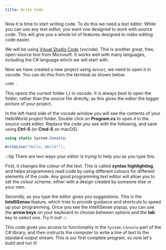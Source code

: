 ```yaml
---
title: Write Code
---
```


Now it is time to start writing code. To do this we need a text editor. While you can use any text editor, you want one designed to work with source code. This will give you a whole lot of features designed to make editing code easier.

We will be using [Visual Studio Code](https://code.visualstudio.com) (vscode). This is another great, free, open-source tool from Microsoft. It works well with many languages, including the C# language which we will start with.

Now we have created a new project using `dotnet`, we need to open it in vscode. You can do this from the terminal as shown below.

```sh
code .
```

This opens the current folder (**.**) in vscode.
It is always best to open the folder, rather than the source file directly, as this gives the editor the bigger picture of your project.

In the left-hand side of the vscode window you will see the contents of your HelloWorld project folder.
Double click on **Program.cs** to open it in the source code editor.
Replace the code you see with the following, and save using **Ctrl-S** (or **Cmd-S** on macOS).

```cs
using static System.Console;

WriteLine("Hello, World!");
```

:::tip
There are two ways your editor is trying to help you as you type this.

First, it changes the colour of the text.
This is called **syntax highlighting**, and helps programmers read code by using different colours for different elements of the code.
Any good programming text editor will allow you to set the colour scheme, either with a design created by someone else or your own.

Secondly, as you type the editor gives you suggestions.
This is the **IntelliSense** feature, which tries to provide guidance and shortcuts to speed up your programming.
Once you see the IntelliSense popup, you can use the **arrow keys** on your keyboard to choose between options and the **tab** key to select one.
Try it out!
:::

This code gives you access to functionality in the `System.Console` part of the C# library, and then instructs the computer to write a line of text to the standard output stream.
This is our first complete program, so now let's build and run it!
